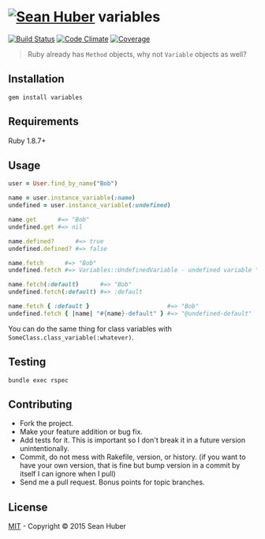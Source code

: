 # [![Sean Huber](https://cloud.githubusercontent.com/assets/2419/6550752/832d9a64-c5ea-11e4-9717-6f9aa6e023b5.png)](https://github.com/shuber) variables

[![Build Status](https://secure.travis-ci.org/shuber/variables.svg)](http://travis-ci.org/shuber/variables) [![Code Climate](https://codeclimate.com/github/shuber/variables/badges/gpa.svg)](https://codeclimate.com/github/shuber/variables) [![Coverage](https://codeclimate.com/github/shuber/variables/badges/coverage.svg)](https://codeclimate.com/github/shuber/variables)

> Ruby already has `Method` objects, why not `Variable` objects as well?


## Installation

```
gem install variables
```


## Requirements

Ruby 1.8.7+


## Usage

```ruby
user = User.find_by_name("Bob")

name = user.instance_variable(:name)
undefined = user.instance_variable(:undefined)

name.get      #=> "Bob"
undefined.get #=> nil

name.defined?      #=> true
undefined.defined? #=> false

name.fetch      #=> "Bob"
undefined.fetch #=> Variables::UndefinedVariable - undefined variable "undefined"

name.fetch(:default)      #=> "Bob"
undefined.fetch(:default) #=> :default

name.fetch { :default }                      #=> "Bob"
undefined.fetch { |name| "#{name}-default" } #=> "@undefined-default"
```

You can do the same thing for class variables with `SomeClass.class_variable(:whatever)`.


## Testing

```
bundle exec rspec
```


## Contributing

* Fork the project.
* Make your feature addition or bug fix.
* Add tests for it. This is important so I don't break it in a future version unintentionally.
* Commit, do not mess with Rakefile, version, or history. (if you want to have your own version, that is fine but bump version in a commit by itself I can ignore when I pull)
* Send me a pull request. Bonus points for topic branches.


## License

[MIT](https://github.com/shuber/variables/blob/master/LICENSE)  - Copyright © 2015 Sean Huber
